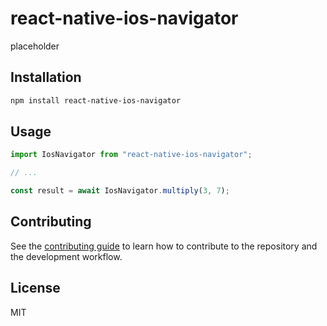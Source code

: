 # react-native-ios-navigator

placeholder

## Installation

```sh
npm install react-native-ios-navigator
```

## Usage

```js
import IosNavigator from "react-native-ios-navigator";

// ...

const result = await IosNavigator.multiply(3, 7);
```

## Contributing

See the [contributing guide](CONTRIBUTING.md) to learn how to contribute to the repository and the development workflow.

## License

MIT
